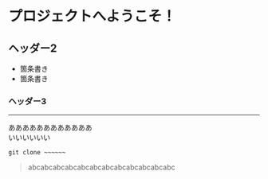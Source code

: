 # プロジェクトへようこそ！
## ヘッダー2
* 箇条書き
* 箇条書き
### ヘッダー3
---

ああああああああああああ  
いいいいいい

`git clone ~~~~~~`

> abcabcabcabcabcabcabcabcabcabcabcabc
